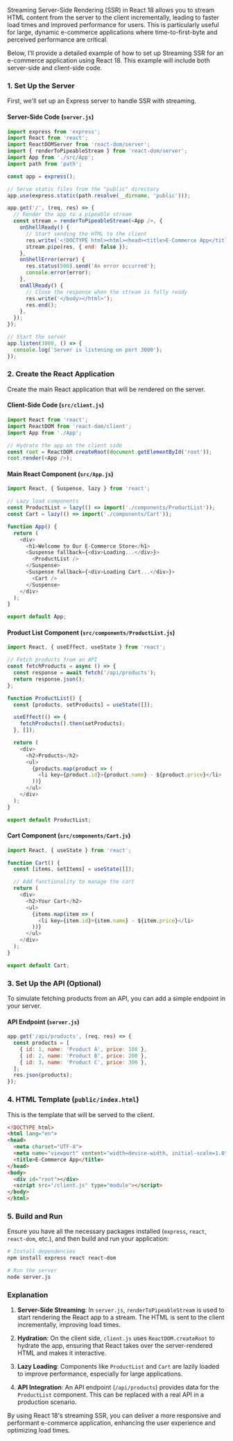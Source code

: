 Streaming Server-Side Rendering (SSR) in React 18 allows you to stream HTML content from the server to the client incrementally, leading to faster load times and improved performance for users. This is particularly useful for large, dynamic e-commerce applications where time-to-first-byte and perceived performance are critical.

Below, I’ll provide a detailed example of how to set up Streaming SSR for an e-commerce application using React 18. This example will include both server-side and client-side code.

### **1. Set Up the Server**

First, we'll set up an Express server to handle SSR with streaming.

#### **Server-Side Code (`server.js`)**

```javascript
import express from 'express';
import React from 'react';
import ReactDOMServer from 'react-dom/server';
import { renderToPipeableStream } from 'react-dom/server';
import App from './src/App';
import path from 'path';

const app = express();

// Serve static files from the "public" directory
app.use(express.static(path.resolve(__dirname, 'public')));

app.get('/', (req, res) => {
  // Render the app to a pipeable stream
  const stream = renderToPipeableStream(<App />, {
    onShellReady() {
      // Start sending the HTML to the client
      res.write('<!DOCTYPE html><html><head><title>E-Commerce App</title></head><body>');
      stream.pipe(res, { end: false });
    },
    onShellError(error) {
      res.status(500).send('An error occurred');
      console.error(error);
    },
    onAllReady() {
      // Close the response when the stream is fully ready
      res.write('</body></html>');
      res.end();
    },
  });
});

// Start the server
app.listen(3000, () => {
  console.log('Server is listening on port 3000');
});
```

### **2. Create the React Application**

Create the main React application that will be rendered on the server.

#### **Client-Side Code (`src/client.js`)**

```javascript
import React from 'react';
import ReactDOM from 'react-dom/client';
import App from './App';

// Hydrate the app on the client side
const root = ReactDOM.createRoot(document.getElementById('root'));
root.render(<App />);
```

#### **Main React Component (`src/App.js`)**

```javascript
import React, { Suspense, lazy } from 'react';

// Lazy load components
const ProductList = lazy(() => import('./components/ProductList'));
const Cart = lazy(() => import('./components/Cart'));

function App() {
  return (
    <div>
      <h1>Welcome to Our E-Commerce Store</h1>
      <Suspense fallback={<div>Loading...</div>}>
        <ProductList />
      </Suspense>
      <Suspense fallback={<div>Loading Cart...</div>}>
        <Cart />
      </Suspense>
    </div>
  );
}

export default App;
```

#### **Product List Component (`src/components/ProductList.js`)**

```javascript
import React, { useEffect, useState } from 'react';

// Fetch products from an API
const fetchProducts = async () => {
  const response = await fetch('/api/products');
  return response.json();
};

function ProductList() {
  const [products, setProducts] = useState([]);

  useEffect(() => {
    fetchProducts().then(setProducts);
  }, []);

  return (
    <div>
      <h2>Products</h2>
      <ul>
        {products.map(product => (
          <li key={product.id}>{product.name} - ${product.price}</li>
        ))}
      </ul>
    </div>
  );
}

export default ProductList;
```

#### **Cart Component (`src/components/Cart.js`)**

```javascript
import React, { useState } from 'react';

function Cart() {
  const [items, setItems] = useState([]);

  // Add functionality to manage the cart
  return (
    <div>
      <h2>Your Cart</h2>
      <ul>
        {items.map(item => (
          <li key={item.id}>{item.name} - ${item.price}</li>
        ))}
      </ul>
    </div>
  );
}

export default Cart;
```

### **3. Set Up the API (Optional)**

To simulate fetching products from an API, you can add a simple endpoint in your server.

#### **API Endpoint (`server.js`)**

```javascript
app.get('/api/products', (req, res) => {
  const products = [
    { id: 1, name: 'Product A', price: 100 },
    { id: 2, name: 'Product B', price: 200 },
    { id: 3, name: 'Product C', price: 300 },
  ];
  res.json(products);
});
```

### **4. HTML Template (`public/index.html`)**

This is the template that will be served to the client.

```html
<!DOCTYPE html>
<html lang="en">
<head>
  <meta charset="UTF-8">
  <meta name="viewport" content="width=device-width, initial-scale=1.0">
  <title>E-Commerce App</title>
</head>
<body>
  <div id="root"></div>
  <script src="/client.js" type="module"></script>
</body>
</html>
```

### **5. Build and Run**

Ensure you have all the necessary packages installed (`express`, `react`, `react-dom`, etc.), and then build and run your application:

```bash
# Install dependencies
npm install express react react-dom

# Run the server
node server.js
```

### **Explanation**

1. **Server-Side Streaming**: In `server.js`, `renderToPipeableStream` is used to start rendering the React app to a stream. The HTML is sent to the client incrementally, improving load times.

2. **Hydration**: On the client side, `client.js` uses `ReactDOM.createRoot` to hydrate the app, ensuring that React takes over the server-rendered HTML and makes it interactive.

3. **Lazy Loading**: Components like `ProductList` and `Cart` are lazily loaded to improve performance, especially for large applications.

4. **API Integration**: An API endpoint (`/api/products`) provides data for the `ProductList` component. This can be replaced with a real API in a production scenario.

By using React 18's streaming SSR, you can deliver a more responsive and performant e-commerce application, enhancing the user experience and optimizing load times.